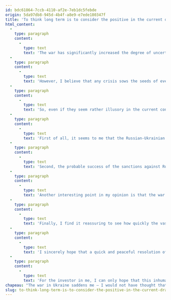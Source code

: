 ```yaml
---
id: bdc61864-7ccb-4110-af2e-7eb1dc5febde
origin: 5da97db8-945d-4b4f-a8e9-e7ede180347f
title: 'To think long term is to consider the positive in the current drama'
html_content:
  -
    type: paragraph
    content:
      -
        type: text
        text: 'The war has significantly increased the degree of uncertainty for investors. Who would want to invest in such conditions? We cannot know what the consequences will be in the short or medium term on the economy, on oil prices, on inflation and on interest rates.'
  -
    type: paragraph
    content:
      -
        type: text
        text: 'However, I believe that any crisis sows the seeds of eventual improvement in economic and geopolitical conditions. It is when everything seems to be going wrong that the investor must focus even more on the long-term horizon.'
  -
    type: paragraph
    content:
      -
        type: text
        text: 'So, even if they seem rather illusory in the current conditions, I see some potentially positive elements emerging from the current conflict.'
  -
    type: paragraph
    content:
      -
        type: text
        text: 'First of all, it seems to me that the Russian-Ukrainian war has confirmed the extraordinary strength of economic and financial weapons that the United States and Western countries have at their disposal. The full consequences of the numerous economic sanctions imposed on Russia are not yet known, but they will cause it considerable damage. Between February 24, the day Russia invaded Ukraine, and March 17, the ruble lost more than 22% of its value against the US dollar; a few days ago, it had lost more than a third of its value. Interest rates there have doubled in recent weeks and the government is in a potential position of default on its debt. The economic pressure on Russia is such that it could undermine the Russian political regime. In my opinion, it is likely that these economic “weapons” will become the default option that countries will choose to resolve their conflicts in the future rather than resorting to arms.'
  -
    type: paragraph
    content:
      -
        type: text
        text: 'Second, the probable success of the sanctions against Russia is, in my opinion, almost irrefutable proof of the appeal of the market globalization and the economic integration of all countries into the world economy. In recent years, we have seen political pressure in the United States favouring protectionist measures, in particular vis-à-vis China. It seems to me that the devastation that sanctions could wreak on Russia is the best case for opening global markets in years to come.'
  -
    type: paragraph
    content:
      -
        type: text
        text: 'Another interesting point in my opinion is that the war in Ukraine could accelerate the movement towards green energy. The conflict caused the price of a barrel of oil and of gas to explode. It also became clear that every country should seek to reduce its energy dependence on authoritarian regimes and fossil fuels. The movement towards green energy, which is already well underway, could accelerate over the next few years.'
  -
    type: paragraph
    content:
      -
        type: text
        text: 'Finally, I find it reassuring to see how quickly the vast majority of countries on the planet have come to a consensus over the past few weeks and have united to punish Russia. In fact, there was a similar reaction in the aftermath of the COVID-19 pandemic, with the majority of countries agreeing to put in place health measures to counter the virus. The ultra-rapid development of vaccines against COVID-19 is a great example of the ability of countries and companies to work together to counter a global challenge. This is encouraging for the challenge posed by global warming.'
  -
    type: paragraph
    content:
      -
        type: text
        text: 'I sincerely hope that a quick and peaceful resolution of the conflict between Russia and Ukraine will be achieved.'
  -
    type: paragraph
    content:
      -
        type: text
        text: 'For the investor in me, I can only hope that this inhuman war could ultimately produce positive long-term effects.'
chapeau: "The war in Ukraine saddens me – I would not have thought that we could have witnessed such a tragedy in the 21st century. The worst part of it all is that I feel like I can't do anything to help Ukrainians, except maybe donate to organizations that help them like the Red Cross."
slug: to-think-long-term-is-to-consider-the-positive-in-the-current-drama
---
```

